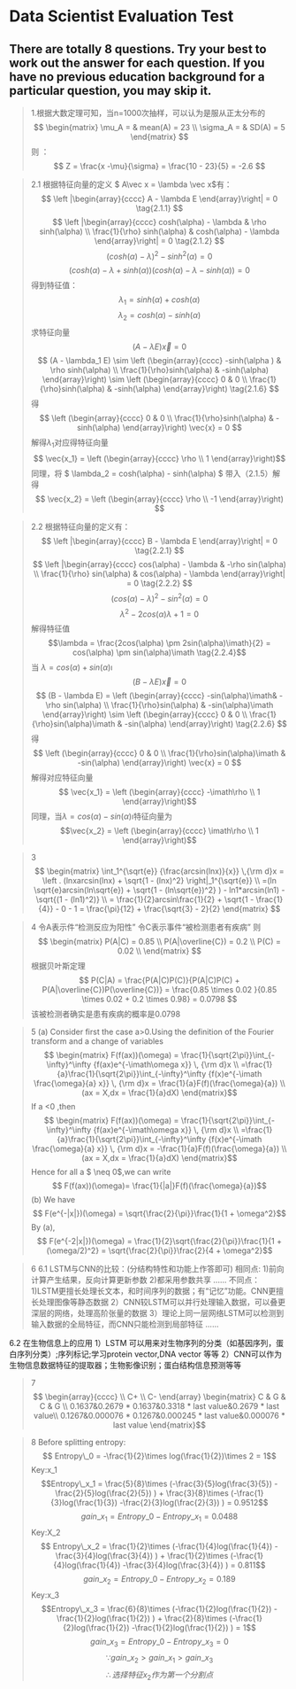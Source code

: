 <script type="text/javascript" src="http://cdn.mathjax.org/mathjax/latest/MathJax.js?config=default"></script>

# Data Scientist Evaluation Test
## There are totally 8 questions.  Try your best to work out the answer for each question. If you have no previous education background for a particular question, you may skip it.

>1.根据大数定理可知，当n=1000次抽样，可以认为是服从正太分布的
$$
\begin{matrix}
\mu_A = & mean(A) = 23 \\
\sigma_A = & SD(A) = 5 
\end{matrix} 
$$  则 ：$$ 
Z = \frac{x -\mu}{\sigma} = \frac{10 - 23}{5} = -2.6 
$$
 
>2.1
根据特征向量的定义 $ A\vec x = \lambda \vec x$有：
$$
\left |\begin{array}{cccc}
A - \lambda E
\end{array}\right| = 0 \tag{2.1.1}
$$ $$
\left |\begin{array}{cccc}
cosh(\alpha) - \lambda & \rho sinh(\alpha) \\
\frac{1}{\rho} sinh(\alpha) & cosh(\alpha) - \lambda
\end{array}\right| = 0  \tag{2.1.2}
$$ $$
(cosh(\alpha) - \lambda)^2 - sinh^2(\alpha) = 0   \tag{2.1.3}
$$ $$
(cosh(\alpha) - \lambda + sinh(\alpha))(cosh(\alpha) - \lambda - sinh(\alpha)) = 0  \tag{2.1.4}
$$ 得到特征值： $$
\lambda_1 = sinh(\alpha) +cosh(\alpha)  
$$ $$
\lambda_2 = cosh(\alpha) - sinh(\alpha) 
$$ 求特征向量 $$
(A - \lambda E)\vec{x} = 0 \tag{2.1.5}
$$ $$
(A - \lambda_1 E) \sim 
\left (\begin{array}{cccc}
-sinh(\alpha ) & \rho sinh(\alpha) \\
\frac{1}{\rho}sinh(\alpha) & -sinh(\alpha)
\end{array}\right) \sim \left (\begin{array}{cccc}
0 & 0 \\
\frac{1}{\rho}sinh(\alpha) & -sinh(\alpha)
\end{array}\right) \tag{2.1.6}
$$ 得 $$
\left (\begin{array}{cccc}
0 & 0 \\
\frac{1}{\rho}sinh(\alpha) & -sinh(\alpha)
\end{array}\right) \vec{x} = 0 
$$ 解得$\lambda_1$对应得特征向量 $$
\vec{x_1} = \left (\begin{array}{cccc}
\rho \\
1
\end{array}\right)$$
同理，将 $ \lambda_2 = cosh(\alpha) - sinh(\alpha) $ 带入（2.1.5）解得
$$ \vec{x_2} = \left (\begin{array}{cccc}
\rho \\
-1
\end{array}\right) $$

>2.2
根据特征向量的定义有：
$$
\left |\begin{array}{cccc}
B - \lambda E
\end{array}\right| = 0 \tag{2.2.1}
$$ $$
\left |\begin{array}{cccc}
cos(\alpha) - \lambda & -\rho sin(\alpha) \\
\frac{1}{\rho} sin(\alpha) & cos(\alpha) - \lambda
\end{array}\right| = 0  \tag{2.2.2}
$$ $$
(cos(\alpha) - \lambda)^2 - sin^2(\alpha) = 0   
$$ $$
\lambda^2 - 2cos(\alpha)\lambda+1 = 0 \tag{2.2.3}
$$ 解得特征值 $$\lambda = \frac{2cos(\alpha) \pm 2sin(\alpha)\imath}{2} = cos(\alpha) \pm sin(\alpha)\imath \tag{2.2.4}$$ 
当 $\lambda = cos(\alpha) + sin(\alpha)\imath$ $$
(B - \lambda E)\vec{x} = 0 \tag{2.2.5}
$$ $$
(B - \lambda E) = 
\left (\begin{array}{cccc}
-sin(\alpha)\imath& -\rho sin(\alpha) \\
\frac{1}{\rho}sin(\alpha) & -sin(\alpha)\imath
\end{array}\right) \sim \left (\begin{array}{cccc}
0 & 0 \\
\frac{1}{\rho}sin(\alpha)\imath & -sin(\alpha)
\end{array}\right) \tag{2.2.6}
$$ 得 $$
\left (\begin{array}{cccc}
0 & 0 \\
\frac{1}{\rho}sin(\alpha)\imath & -sin(\alpha)
\end{array}\right) \vec{x} = 0 
$$ 解得对应特征向量 $$
\vec{x_1} = \left (\begin{array}{cccc}
-\imath\rho \\
1
\end{array}\right)$$
同理，当$\lambda = cos(\alpha) - sin(\alpha)\imath$特征向量为
$$\vec{x_2} = \left (\begin{array}{cccc}
\imath\rho \\
1
\end{array}\right)$$

>3
$$
\begin{matrix}
\int_1^{\sqrt{e}} {\frac{arcsin(lnx)}{x}} \,{\rm d}x = \left . (lnxarcsin(lnx) + \sqrt{1 - (lnx)^2} \right|_1^{\sqrt{e}} \\
=(ln \sqrt{e}arcsin(ln\sqrt{e}) + \sqrt{1 - (ln\sqrt{e})^2} ) - ln1*arcsin(ln1) - \sqrt{(1 - (ln1)^2)} \\
= \frac{1}{2}arcsin\frac{1}{2} + \sqrt{1 - \frac{1}{4}} - 0 - 1 = \frac{\pi}{12} + \frac{\sqrt{3} - 2}{2}
\end{matrix}
$$

>4 
令A表示件“检测反应为阳性”
令C表示事件“被检测患者有疾病”
则 
$$
\begin{matrix}
P(A|C) = 0.85 \\
P(A|\overline{C}) = 0.2 \\
P(C) = 0.02 \\
\end{matrix} $$
根据贝叶斯定理
$$
P(C|A) = \frac{P(A|C)P(C)}{P(A|C)P(C) + P(A|\overline{C})P(\overline{C})} 
= \frac{0.85 \times 0.02 }{0.85 \times 0.02 + 0.2 \times 0.98} = 0.0798
$$
该被检测者确实是患有疾病的概率是0.0798

>5
(a) Consider first the case a>0.Using the definition of the Fourier transform and a change of variables
$$ 
\begin{matrix}
F(f(ax))(\omega) = \frac{1}{\sqrt{2\pi}}\int_{-\infty}^\infty {f(ax)e^{-\imath\omega x}} \, {\rm d}x \\
=\frac{1}{a}\frac{1}{\sqrt{2\pi}}\int_{-\infty}^\infty {f(x)e^{-\imath \frac{\omega}{a} x}} \, {\rm d}x  = \frac{1}{a}F(f)(\frac{\omega}{a}) \\
(ax = X,dx = \frac{1}{a}dX)
\end{matrix}$$
If a <0  ,then
$$
\begin{matrix}
F(f(ax))(\omega) = \frac{1}{\sqrt{2\pi}}\int_{-\infty}^\infty {f(ax)e^{-\imath\omega x}} \, {\rm d}x \\
=\frac{1}{a}\frac{1}{\sqrt{2\pi}}\int_{-\infty}^\infty {f(x)e^{-\imath \frac{\omega}{a} x}} \, {\rm d}x  = -\frac{1}{a}F(f)(\frac{\omega}{a}) \\
(ax = X,dx = \frac{1}{a}dX)
\end{matrix}$$
Hence for all a $ \neq 0$,we can write $$ F(f(ax))(\omega)= \frac{1}{|a|}F(f)(\frac{\omega}{a})$$
(b) We have  
$$ F(e^{-|x|})(\omega) = \sqrt{\frac{2}{\pi}}\frac{1}{1 + \omega^2}$$
By (a),
$$ F(e^{-2|x|})(\omega) = \frac{1}{2}\sqrt{\frac{2}{\pi}}\frac{1}{1 + (\omega/2)^2} = \sqrt{\frac{2}{\pi}}\frac{2}{4 + \omega^2}$$

>6
6.1 LSTM与CNN的比较：(分结构特性和功能上作答即可)
相同点:
1)前向计算产生结果，反向计算更新参数
2)都采用参数共享
......
不同点：
1)LSTM更擅长处理长文本，和时间序列的数据；有“记忆”功能。CNN更擅长处理图像等静态数据
2）CNN较LSTM可以并行处理输入数据，可以叠更深层的网络，处理高阶张量的数据
3）理论上同一层网络LSTM可以检测到输入数据的全局特征，而CNN只能检测到局部特征
......

6.2 在生物信息上的应用
1）LSTM 可以用来对生物序列的分类（如基因序列，蛋白序列分类）;序列标记;学习protein vector,DNA vector 等等
2）CNN可以作为生物信息数据特征的提取器；生物影像识别；蛋白结构信息预测等等


>7
$$
\begin{array}{cccc}
\\
C+ \\
C-
\end{array}
\begin{matrix}
C & G & C & G \\
0.1637&0.2679 * 0.1637&0.3318 * last value&0.2679 * last value\\
0.1267&0.000076 * 0.1267&0.000245 * last value&0.000076 * last value
\end{matrix}$$

>8
Before splitting entropy:
$$ Entropy\_0 = -\frac{1}{2}\times log(\frac{1}{2})\times 2 = 1$$
Key:x_1
$$Entropy\_x_1 = \frac{5}{8}\times (-\frac{3}{5}log(\frac{3}{5}) -\frac{2}{5}log(\frac{2}{5}) ) + \frac{3}{8}\times (-\frac{1}{3}log(\frac{1}{3}) -\frac{2}{3}log(\frac{2}{3}) )  = 0.9512$$ $$
gain\_x_1 = Entropy\_0 -  Entropy\_x_1 = 0.0488$$
Key:X_2
$$ Entropy\_x_2 =  \frac{1}{2}\times (-\frac{1}{4}log(\frac{1}{4}) -\frac{3}{4}log(\frac{3}{4}) ) + \frac{1}{2}\times (-\frac{1}{4}log(\frac{1}{4}) -\frac{3}{4}log(\frac{3}{4}) ) = 0.811$$ $$
gain\_x_2 = Entropy\_0 -  Entropy\_x_2 = 0.189 $$
Key:x_3
$$Entropy\_x_3 = \frac{6}{8}\times (-\frac{1}{2}log(\frac{1}{2}) -\frac{1}{2}log(\frac{1}{2}) ) + \frac{2}{8}\times (-\frac{1}{2}log(\frac{1}{2}) -\frac{1}{2}log(\frac{1}{2}) )  = 1$$ $$
gain\_x_3 = Entropy\_0 -  Entropy\_x_3 = 0 $$
$$\because gain\_x_2 > gain\_x_1 > gain\_x_3 $$ $$\therefore 选择特征 x_2 作为第一个分割点  $$









